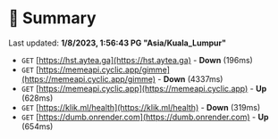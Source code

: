 # 📖 Summary
Last updated: **1/8/2023, 1:56:43 PG "Asia/Kuala_Lumpur"**

- `GET` [https://hst.aytea.ga](https://hst.aytea.ga) - **Down** (196ms)
- `GET` [https://memeapi.cyclic.app/gimme](https://memeapi.cyclic.app/gimme) - **Down** (4337ms)
- `GET` [https://memeapi.cyclic.app](https://memeapi.cyclic.app) - **Up** (628ms)
- `GET` [https://klik.ml/health](https://klik.ml/health) - **Down** (319ms)
- `GET` [https://dumb.onrender.com](https://dumb.onrender.com) - **Up** (654ms)
